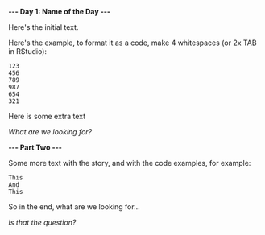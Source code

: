 **--- Day 1: Name of the Day ---**

Here's the initial text.

Here's the example, to format it as a code, make 4 whitespaces (or 2x TAB in RStudio):

    123
    456
    789
    987
    654
    321

Here is some extra text

*What are we looking for?*

**--- Part Two ---**

Some more text with the story, and with the code examples, for example:

    This
    And
    This
    
So in the end, what are we looking for...

*Is that the question?*